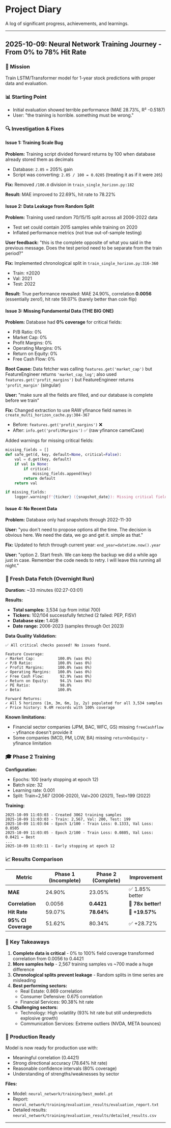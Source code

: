 # Project Diary

A log of significant progress, achievements, and learnings.

---

## 2025-10-09: Neural Network Training Journey - From 0% to 78% Hit Rate

### 🎯 Mission
Train LSTM/Transformer model for 1-year stock predictions with proper data and evaluation.

### 📊 Starting Point
- Initial evaluation showed terrible performance (MAE 28.73%, R² -0.5187)
- User: "the training is horrible. something must be wrong."

### 🔍 Investigation & Fixes

#### Issue 1: Training Scale Bug
**Problem:** Training script divided forward returns by 100 when database already stored them as decimals
- Database: `2.05` = 205% gain
- Script was converting: `2.05 / 100 = 0.0205` (treating it as if it were `205`)

**Fix:** Removed `/100.0` division in `train_single_horizon.py:182`

**Result:** MAE improved to 22.69%, hit rate to 78.22%

#### Issue 2: Data Leakage from Random Split
**Problem:** Training used random 70/15/15 split across all 2006-2022 data
- Test set could contain 2015 samples while training on 2020
- Inflated performance metrics (not true out-of-sample testing)

**User feedback:** "this is the complete opposite of what you said in the previous message. Does the test period need to be separate from the train period?"

**Fix:** Implemented chronological split in `train_single_horizon.py:316-360`
- Train: ≤2020
- Val: 2021
- Test: 2022

**Result:** True performance revealed: MAE 24.90%, correlation **0.0056** (essentially zero!), hit rate 59.07% (barely better than coin flip)

#### Issue 3: Missing Fundamental Data (THE BIG ONE)
**Problem:** Database had **0% coverage** for critical fields:
- P/B Ratio: 0%
- Market Cap: 0%
- Profit Margins: 0%
- Operating Margins: 0%
- Return on Equity: 0%
- Free Cash Flow: 0%

**Root Cause:** Data fetcher was calling `features.get('market_cap')` but FeatureEngineer returns `'market_cap_log'`; also used `features.get('profit_margins')` but FeatureEngineer returns `'profit_margin'` (singular)

**User:** "make sure all the fields are filled, and our database is complete before we train"

**Fix:** Changed extraction to use RAW yfinance field names in `create_multi_horizon_cache.py:304-367`
- Before: `features.get('profit_margins')` ❌
- After: `info.get('profitMargins')` ✅ (raw yfinance camelCase)

Added warnings for missing critical fields:
```python
missing_fields = []
def safe_get(d, key, default=None, critical=False):
    val = d.get(key, default)
    if val is None:
        if critical:
            missing_fields.append(key)
        return default
    return val

if missing_fields:
    logger.warning(f'{ticker} ({snapshot_date}): Missing critical fields: {", ".join(missing_fields)}')
```

#### Issue 4: No Recent Data
**Problem:** Database only had snapshots through 2022-11-30

**User:** "you don't need to propose options all the time. The decision is obvious here. We need the data, we go and get it. simple as that."

**Fix:** Updated to fetch through current year: `end_year=datetime.now().year`

**User:** "option 2. Start fresh. We can keep the backup we did a while ago just in case. Remember the code needs to retry. I will leave this running all night."

### 🚀 Fresh Data Fetch (Overnight Run)

**Duration:** ~33 minutes (02:27-03:01)

**Results:**
- **Total samples:** 3,534 (up from initial 700)
- **Tickers:** 102/104 successfully fetched (2 failed: PEP, FISV)
- **Database size:** 1.4GB
- **Date range:** 2006-2023 (samples through Oct 2023)

**Data Quality Validation:**
```
✅ All critical checks passed! No issues found.

Feature Coverage:
✓ Market Cap:          100.0% (was 0%)
✓ P/B Ratio:           100.0% (was 0%)
✓ Profit Margins:      100.0% (was 0%)
✓ Operating Margins:   100.0% (was 0%)
✓ Free Cash Flow:       92.9% (was 0%)
✓ Return on Equity:     94.1% (was 0%)
✓ PE Ratio:             98.0%
✓ Beta:                100.0%

Forward Returns:
✓ All 5 horizons (1m, 3m, 6m, 1y, 2y) populated for all 3,534 samples
✓ Price history: 9.4M records with 100% coverage
```

**Known limitations:**
- Financial sector companies (JPM, BAC, WFC, GS) missing `freeCashflow` - yfinance doesn't provide it
- Some companies (MCD, PM, LOW, BA) missing `returnOnEquity` - yfinance limitation

### 🎓 Phase 2 Training

**Configuration:**
- Epochs: 100 (early stopping at epoch 12)
- Batch size: 32
- Learning rate: 0.001
- Split: Train=2,567 (2006-2020), Val=200 (2021), Test=199 (2022)

**Training:**
```
2025-10-09 11:03:03 - Created 3062 training samples
2025-10-09 11:03:03 - Train: 2,567, Val: 200, Test: 199
2025-10-09 11:03:04 - Epoch 1/100 - Train Loss: 0.1333, Val Loss: 0.0505
2025-10-09 11:03:05 - Epoch 2/100 - Train Loss: 0.0805, Val Loss: 0.0421 ← Best
...
2025-10-09 11:03:11 - Early stopping at epoch 12
```

### 📈 Results Comparison

| Metric | Phase 1 (Incomplete) | Phase 2 (Complete) | Improvement |
|--------|---------------------|-------------------|-------------|
| **MAE** | 24.90% | 23.05% | ✅ 1.85% better |
| **Correlation** | 0.0056 | **0.4421** | 🚀 **78x better!** |
| **Hit Rate** | 59.07% | **78.64%** | 🎯 **+19.57%** |
| **95% CI Coverage** | 51.62% | 80.34% | ✅ +28.72% |

### 🔑 Key Takeaways

1. **Complete data is critical** - 0% to 100% field coverage transformed correlation from 0.0056 to 0.4421
2. **More samples help** - 2,567 training samples vs ~700 made a huge difference
3. **Chronological splits prevent leakage** - Random splits in time series are misleading
4. **Best performing sectors:**
   - Real Estate: 0.869 correlation
   - Consumer Defensive: 0.675 correlation
   - Financial Services: 90.38% hit rate
5. **Challenging sectors:**
   - Technology: High volatility (93% hit rate but still underpredicts explosive growth)
   - Communication Services: Extreme outliers (NVDA, META bounces)

### 🎯 Production Ready

Model is now ready for production use with:
- Meaningful correlation (0.4421)
- Strong directional accuracy (78.64% hit rate)
- Reasonable confidence intervals (80% coverage)
- Understanding of strengths/weaknesses by sector

**Files:**
- Model: `neural_network/training/best_model.pt`
- Report: `neural_network/training/evaluation_results/evaluation_report.txt`
- Detailed results: `neural_network/training/evaluation_results/detailed_results.csv`

---
